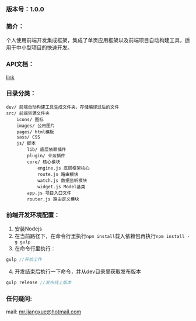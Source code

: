 ### 版本号：1.0.0

### 简介：
个人使用前端开发集成框架，集成了单页应用框架以及前端项目自动构建工具，适用于中小型项目的快速开发。

### API文档：
[link](https://a2604882741z.github.io/xjs-framework/)

### 目录分类：
	dev/ 前端自动构建工具生成文件夹，存储编译过后的文件
	src/ 前端资源文件夹
		icons/ 图标
		images/ 公用图片
		pages/ html模板
		sass/ CSS
		js/ 脚本
			lib/ 底层依赖插件
			plugin/ 业务插件
			core/ 核心模块
				engine.js 底层框架核心
				route.js 路由模块
				watch.js 数据监听模块
				widget.js Model基类
			app.js 项目入口文件
			router.js 路由定义模块

### 前端开发环境配置：
1. 安装Nodejs
2. 在当前路径下，在命令行里执行`npm install`载入依赖包再执行`npm install -g gulp`
3. 在命令行里执行：
```javascript
gulp //开始工作
```
4. 开发结束后执行一下命令，并从dev目录里获取发布版本
```javascript
gulp release //发布线上版本
```

### 任何疑问:
mail: mr.jiangxue@hotmail.com
